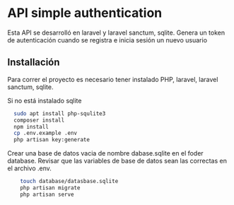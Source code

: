 # API simple authentication

Esta API se desarrolló en laravel y laravel sanctum, sqlite. Genera un token de autenticación cuando se registra e inicia sesión un nuevo usuario

## Installación

Para correr el proyecto es necesario tener instalado PHP, laravel, laravel sanctum, sqlite.

Si no está instalado sqlite 
```bash
  sudo apt install php-squlite3
  composer install
  npm install
  cp .env.example .env
  php artisan key:generate
```

Crear una base de datos vacia de nombre dabase.sqlite en el foder database. Revisar que las variables de base de datos sean las correctas en el archivo .env.


```bash
    touch database/datasbase.sqlite
    php artisan migrate
    php artisan serve
```


    

